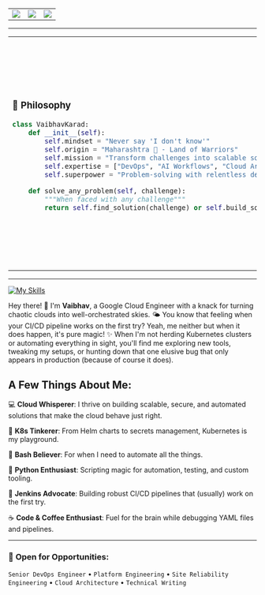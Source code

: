 #

<div align="center">

<!-- Profile Stats with Glassmorphism Cards -->
<table>
  <tr>
    <td align="center">
      <img src="https://komarev.com/ghpvc/?username=karadhub&style=for-the-badge&color=6366F1&label=PROFILE+VIEWS"/>
    </td>
    <td align="center">
      <img src="https://img.shields.io/badge/EXPERIENCE-4%2B%20Years-6366F1?style=for-the-badge&labelColor=1E1B4B"/>
    </td>
    <td align="center">
      <img src="https://img.shields.io/badge/BLOGS-Medium-6366F1?style=for-the-badge&labelColor=1E1B4B"/>
    </td>
  </tr>
</table>

</div>

---

<!-- About Section with Modern Layout -->
<div align="center">

<table>
<tr>
<td width="60%">

### 🐍 **Philosophy**

```python
class VaibhavKarad:
    def __init__(self):
        self.mindset = "Never say 'I don't know'"
        self.origin = "Maharashtra 🌱 - Land of Warriors"
        self.mission = "Transform challenges into scalable solutions"
        self.expertise = ["DevOps", "AI Workflows", "Cloud Architecture"]
        self.superpower = "Problem-solving with relentless determination"

    def solve_any_problem(self, challenge):
        """When faced with any challenge"""
        return self.find_solution(challenge) or self.build_solution(challenge)
```

</td>
<td width="40%">

<img src="https://user-images.githubusercontent.com/74038190/229223263-cf2e4b07-2615-4f87-9c38-e37600f8381a.gif" width="280"/>

### 📊 **Impact Metrics**

- 🎯 **99.9%** Infrastructure Uptime
- ⚡ **70%** Faster Deployments
- 🔄 **100%** Automated Workflows
- 📈  Technical Articles

</td>
</tr>
</table>

</div>

---

<!-- Technology Stack with Advanced Visualization -->

[![My Skills](https://skillicons.dev/icons?i=bash,gcp,git,jenkins,docker,kubernetes,terraform,vscode)](https://skillicons.dev)

Hey there! 👋 I'm **Vaibhav**, a Google Cloud Engineer with a knack for turning chaotic clouds into well-orchestrated skies. 🌤️
You know that feeling when your CI/CD pipeline works on the first try? Yeah, me neither but when it does happen, it's pure magic! ✨ When I'm not herding Kubernetes clusters or automating everything in sight, you'll find me exploring new tools, tweaking my setups, or hunting down that one elusive bug that only appears in production (because of course it does).

## A Few Things About Me:

💻 **Cloud Whisperer**: I thrive on building scalable, secure, and automated solutions that make the cloud behave just right.

🔧 **K8s Tinkerer**: From Helm charts to secrets management, Kubernetes is my playground.

🐚 **Bash Believer**: For when I need to automate all the things.

🐍 **Python Enthusiast**: Scripting magic for automation, testing, and custom tooling.

🔨 **Jenkins Advocate**: Building robust CI/CD pipelines that (usually) work on the first try.

☕ **Code & Coffee Enthusiast**: Fuel for the brain while debugging YAML files and pipelines.

</div>

---


### 💬 **Open for Opportunities:**

`Senior DevOps Engineer` • `Platform Engineering` • `Site Reliability Engineering` • `Cloud Architecture` • `Technical Writing`

</div>
